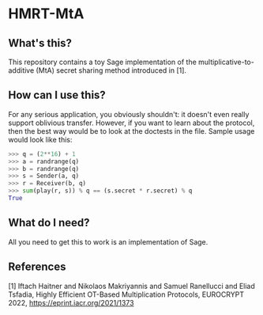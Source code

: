 # HMRT-MtA

## What's this?
This repository contains a toy Sage implementation of the multiplicative-to-additive (MtA) secret sharing method introduced in [1]. 

## How can I use this?
For any serious application, you obviously shouldn't: it doesn't even really support oblivious transfer. However, if you want to learn about the protocol, then 
the best way would be to look at the doctests in the file. Sample usage would look like this:

```python
>>> q = (2**16) + 1
>>> a = randrange(q)
>>> b = randrange(q)
>>> s = Sender(a, q)
>>> r = Receiver(b, q)
>>> sum(play(r, s)) % q == (s.secret * r.secret) % q
True
```

## What do I need?
All you need to get this to work is an implementation of Sage.

## References
[1] Iftach Haitner and Nikolaos Makriyannis and Samuel Ranellucci and Eliad Tsfadia, Highly Efficient OT-Based Multiplication Protocols, EUROCRYPT 2022, https://eprint.iacr.org/2021/1373
